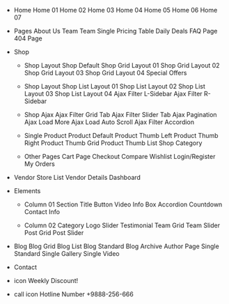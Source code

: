 - Home 
    Home 01
    Home 02
    Home 03
    Home 04
    Home 05
    Home 06
    Home 07
- Pages
    About Us
    Team
    Team Single
    Pricing Table
    Daily Deals
    FAQ Page
    404 Page
- Shop
   - Shop Layout
    Shop Default
    Shop Grid Layout 01
    Shop Grid Layout 02
    Shop Grid Layout 03
    Shop Grid Layout 04
    Special Offers

   - Shop Layout
    Shop List Layout 01
    Shop List Layout 02
    Shop List Layout 03
    Shop List Layout 04
    Ajax Filter L-Sidebar
    Ajax Filter R-Sidebar

   - Shop Ajax
    Ajax Filter Grid Tab
    Ajax Filter Slider Tab
    Ajax Pagination
    Ajax Load More
    Ajax Load Auto Scroll
    Ajax Filter Accordion

   - Single Product
    Product Default
    Product Thumb Left
    Product Thumb Right
    Product Thumb Grid
    Product Thumb List
    Shop Category

   - Other Pages
    Cart Page
    Checkout
    Compare
    Wishlist
    Login/Register
    My Orders
- Vendor
    Store List
    Vendor Details
    Dashboard
- Elements

   - Column 01
    Section Title
    Button
    Video
    Info Box
    Accordion
    Countdown
    Contact Info

   - Column 02
    Category
    Logo Slider
    Testimonial
    Team Grid
    Team Slider
    Post Grid
    Post Slider

- Blog
Blog Grid
Blog List
Blog Standard
Blog Archive
Author Page
Single Standard
Single Gallery
Single Video
- Contact

- icon Weekly Discount!
- call icon
    Hotline Number
    +9888-256-666